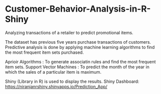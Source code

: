 # Customer-Behavior-Analysis-in-R-Shiny
Analyzing transactions of a retailer to predict promotional items.

The dataset has previous five years purchase transactions of customers. Predictive analysis is done by applying machine learning
algorithms to find the most frequent item sets purchased.

Aprioir Algorithms : To generate associatin rules and find the most frequent item sets.
Support Vector Machines : To predict the month of the year in which the sales of a particular item is maximum.

Shiny (Library in R) is used to display the results.
Shiny Dashboard: https://niranjanrshiny.shinyapps.io/Prediction_App/

